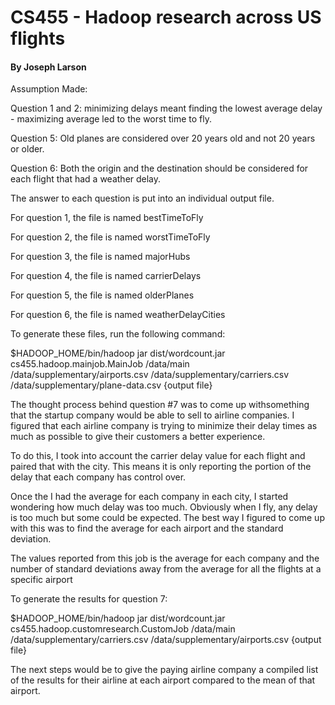 # CS455 - Hadoop research across US flights

#### By Joseph Larson

Assumption Made: 

Question 1 and 2: minimizing delays meant finding the lowest average delay - maximizing average led to the worst time to fly.

Question 5: Old planes are considered over 20 years old and not 20 years or older. 

Question 6: Both the origin and the destination should be considered for each flight that had a weather delay.

The answer to each question is put into an individual output file. 

For question 1, the file is named bestTimeToFly 

For question 2, the file is named worstTimeToFly

For question 3, the file is named majorHubs

For question 4, the file is named carrierDelays

For question 5, the file is named olderPlanes

For question 6, the file is named weatherDelayCities

To generate these files, run the following command: 

$HADOOP_HOME/bin/hadoop jar dist/wordcount.jar cs455.hadoop.mainjob.MainJob /data/main /data/supplementary/airports.csv /data/supplementary/carriers.csv /data/supplementary/plane-data.csv {output file}

The thought process behind question #7 was to come up withsomething that the startup company would be able to sell to airline companies.  I figured that each airline company is trying to minimize their delay times as much as possible to give their customers a better experience. 

To do this, I took into account the carrier delay value for each flight and paired that with the city.  This means it is only reporting the portion of the delay that each company has control over.  

Once the I had the average for each company in each city, I started wondering how much delay was too much.  Obviously when I fly, any delay is too much but some could be expected.  The best way I figured to come up with this was to find the average for each airport and the standard deviation. 

The values reported from this job is the average for each company and the number of standard deviations away from the average for all the flights at a specific airport

To generate the results for question 7: 

$HADOOP_HOME/bin/hadoop jar dist/wordcount.jar cs455.hadoop.customresearch.CustomJob /data/main /data/supplementary/carriers.csv /data/supplementary/airports.csv {output file}

The next steps would be to give the paying airline company a compiled list of the results for their airline at each airport compared to the mean of that airport.